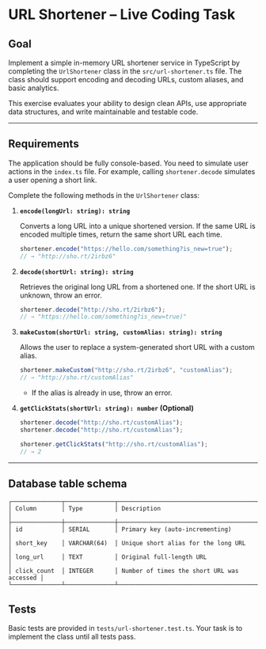 # URL Shortener – Live Coding Task

## Goal

Implement a simple in-memory URL shortener service in TypeScript by completing the `UrlShortener` class in the `src/url-shortener.ts` file. The class should support encoding and decoding URLs, custom aliases, and basic analytics.

This exercise evaluates your ability to design clean APIs, use appropriate data structures, and write maintainable and testable code.

---

## Requirements

The application should be fully console-based. You need to simulate user actions in the `index.ts` file.
For example, calling `shortener.decode` simulates a user opening a short link.

Complete the following methods in the `UrlShortener` class:

1.  **`encode(longUrl: string): string`**

    Converts a long URL into a unique shortened version. If the same URL is encoded multiple times, return the same short URL each time.

    ```ts
    shortener.encode("https://hello.com/something?is_new=true");
    // → "http://sho.rt/2irbz6"
    ```

2.  **`decode(shortUrl: string): string`**

    Retrieves the original long URL from a shortened one. If the short URL is unknown, throw an error.

    ```ts
    shortener.decode("http://sho.rt/2irbz6");
    // → "https://hello.com/something?is_new=true)"
    ```

3.  **`makeCustom(shortUrl: string, customAlias: string): string`**

    Allows the user to replace a system-generated short URL with a custom alias.

    ```ts
    shortener.makeCustom("http://sho.rt/2irbz6", "customAlias");
    // → "http://sho.rt/customAlias"
    ```

    - If the alias is already in use, throw an error.

4.  **`getClickStats(shortUrl: string): number` (Optional)**

    ```ts
    shortener.decode("http://sho.rt/customAlias");
    shortener.decode("http://sho.rt/customAlias");

    shortener.getClickStats("http://sho.rt/customAlias");
    // → 2
    ```

---

## Database table schema

```
┌──────────────┬──────────────┬────────────────────────────────────────────┐
│ Column       │ Type         │ Description                                │
├──────────────┼──────────────┼────────────────────────────────────────────┤
│ id           │ SERIAL       │ Primary key (auto-incrementing)            │
│ short_key    │ VARCHAR(64)  │ Unique short alias for the long URL        │
│ long_url     │ TEXT         │ Original full-length URL                   │
│ click_count  │ INTEGER      │ Number of times the short URL was accessed │
└──────────────┴──────────────┴────────────────────────────────────────────┘
```

## Tests

Basic tests are provided in `tests/url-shortener.test.ts`. Your task is to implement the class until all tests pass.
